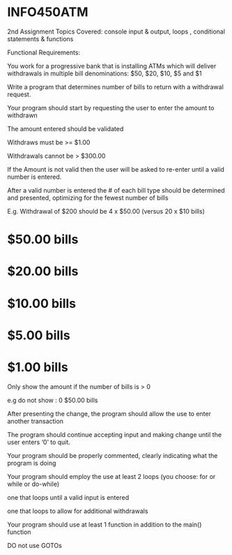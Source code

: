 # INFO450ATM
2nd Assignment 
Topics Covered:  console input & output,  loops , conditional statements & functions

Functional Requirements:

You work for a progressive bank that is installing ATMs which will deliver withdrawals in  multiple bill denominations: $50, $20, $10, $5 and $1 

Write a program that determines number of bills to return with a withdrawal request.

Your program should start by  requesting the user to enter the amount to withdrawn

The amount entered should be validated 

  Withdraws must be >= $1.00

  Withdrawals cannot be > $300.00

If the  Amount is not valid then the user will be asked to re-enter until a valid number is entered.

After a valid number is entered  the # of each bill type should be determined and presented, optimizing for the fewest number of bills

E.g.  Withdrawal of $200 should be 4 x $50.00  (versus 20  x $10 bills)

# $50.00 bills

# $20.00 bills

# $10.00 bills

# $5.00 bills

# $1.00 bills

Only show the amount if the number of bills is  >  0
  
  e.g   do not show :   0  $50.00 bills

After presenting the change, the program should allow the use to enter another transaction

The program should continue accepting input and making change until the user enters  ‘0’ to quit.

Your program should be properly commented, clearly indicating what the program is doing

Your program should employ the use at least 2 loops (you choose: for or while or do-while)
	
  one that loops until a valid input is entered
	
  one that loops to allow for additional withdrawals

Your program should use at least 1 function in addition to the main() function

DO not use GOTOs
